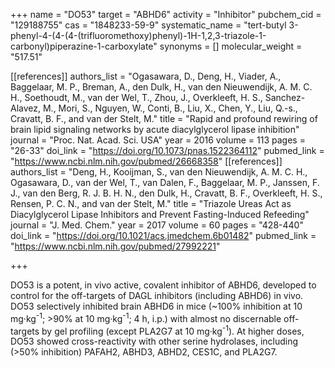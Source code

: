 +++
name = "DO53"
target = "ABHD6"
activity = "Inhibitor"
pubchem_cid = "129188755"
cas = "1848233-59-9"
systematic_name = "tert-butyl 3-phenyl-4-(4-(4-(trifluoromethoxy)phenyl)-1H-1,2,3-triazole-1-carbonyl)piperazine-1-carboxylate"
synonyms = []
molecular_weight = "517.51"


[[references]]
authors_list = "Ogasawara, D., Deng, H., Viader, A., Baggelaar, M. P., Breman, A., den Dulk, H., van den Nieuwendijk, A. M. C. H., Soethoudt, M., van der Wel, T., Zhou, J., Overkleeft, H. S., Sanchez-Alavez, M., Mori, S., Nguyen, W., Conti, B., Liu, X., Chen, Y., Liu, Q.-s., Cravatt, B. F., and van der Stelt, M."
title = "Rapid and profound rewiring of brain lipid signaling networks by acute diacylglycerol lipase inhibition"
journal = "Proc. Nat. Acad. Sci. USA"
year = 2016
volume = 113
pages = "26-33"
doi_link = "https://doi.org/10.1073/pnas.1522364112"
pubmed_link = "https://www.ncbi.nlm.nih.gov/pubmed/26668358"
[[references]]
authors_list = "Deng, H., Kooijman, S., van den Nieuwendijk, A. M. C. H., Ogasawara, D., van der Wel, T., van Dalen, F., Baggelaar, M. P., Janssen, F. J., van den Berg, R. J. B. H. N., den Dulk, H., Cravatt, B. F., Overkleeft, H. S., Rensen, P. C. N., and van der Stelt, M."
title = "Triazole Ureas Act as Diacylglycerol Lipase Inhibitors and Prevent Fasting-Induced Refeeding"
journal = "J. Med. Chem."
year = 2017
volume = 60
pages = "428-440"
doi_link = "https://doi.org/10.1021/acs.jmedchem.6b01482"
pubmed_link = "https://www.ncbi.nlm.nih.gov/pubmed/27992221"

+++

DO53 is a potent, in vivo active, covalent inhibitor of ABHD6, developed to control for the off-targets of DAGL inhibitors (including ABHD6) in vivo. DO53 selectively inhibited brain ABHD6 in mice (~100% inhibition at 10 mg·kg<sup>-1</sup>; &gt;90% at 10 mg·kg<sup>-1</sup>; 4 h, i.p.) with almost no discernable off-targets by gel profiling (except PLA2G7 at 10 mg·kg<sup>-1</sup>). At higher doses, DO53 showed cross-reactivity with other serine hydrolases, including (&gt;50% inhibition) PAFAH2, ABHD3, ABHD2, CES1C, and PLA2G7.
